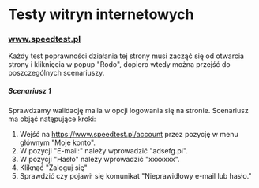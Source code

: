 # Testy witryn internetowych
### www.speedtest.pl
Każdy test poprawności działania tej strony musi zacząć się od otwarcia strony i kliknięcia w popup "Rodo", dopiero wtedy można przejść do poszczególnych scenariuszy.
##### Scenariusz 1
Sprawdzamy walidację maila w opcji logowania się na stronie. Scenariusz ma objąć natępujące kroki:
1. Wejść na https://www.speedtest.pl/account przez pozycję w menu głównym "Moje konto".
2. W pozycji "E-mail:" należy wprowadzić "adsefg.pl".
3. W pozycji "Hasło" należy wprowadzić "xxxxxxx".
4. Kliknąć "Zaloguj się"
5. Sprawdzić czy pojawił się komunikat "Nieprawidłowy e-mail lub hasło."
